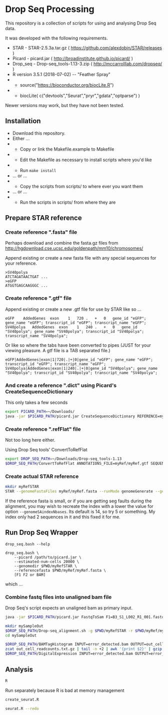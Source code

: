 # Drop Seq Processing

This repository is a collection of scripts for using and analysing Drop Seq data.

It was developed with the following requirements.

* STAR - STAR-2.5.3a.tar.gz  ( https://github.com/alexdobin/STAR/releases )
* Picard - picard.jar ( http://broadinstitute.github.io/picard/ )
* Drop\_seq - Drop-seq\_tools-1.13-3.zip ( http://mccarrolllab.com/dropseq/ )
* R version 3.5.1 (2018-07-02) -- "Feather Spray"
* * source("https://bioconductor.org/biocLite.R")
* * biocLite( c("devtools","Seurat","pryr","gdata","optparse") )


Newer versions may work, but they have not been tested.


##	Installation

* Download this repository.
* Either ...
* * Copy or link the Makefile.example to Makefile
* * Edit the Makefile as necessary to install scripts where you'd like
* * Run `make install`
* ... or ...
* * Copy the scripts from scripts/ to where ever you want them
* ... or ...
* * Run the scripts in scripts/ from where they are




##	Prepare STAR reference


###	Create reference ".fasta" file

Perhaps download and combine the fasta.gz files from http://hgdownload.cse.ucsc.edu/goldenpath/mm10/chromosomes/

Append existing or create a new fasta file with any special sequences for your reference.

```
>SV40polya
ATCTAGATAACTGAT ...
>eGFP
ATGGTGAGCAAGGGC ...
```

###	Create reference ".gtf" file

Append existing or create a new .gtf file for use by STAR like so ...

```
eGFP	AddedGenes	exon	1	720	.	+	0	gene_id "eGFP"; gene_name "eGFP"; transcript_id "eGFP"; transcript_name "eGFP";
SV40polya	AddedGenes	exon	1	240	.	+	0	gene_id "SV40polya"; gene_name "SV40polya"; transcript_id "SV40polya"; transcript_name "SV40polya";
```

Or like so where the tabs have been converted to pipes (JUST for your viewing pleasure. A gtf file is a TAB separated file.)

```
eGFP|AddedGenes|exon|1|720|.|+|0|gene_id "eGFP"; gene_name "eGFP"; transcript_id "eGFP"; transcript_name "eGFP";
SV40polya|AddedGenes|exon|1|240|.|+|0|gene_id "SV40polya"; gene_name "SV40polya"; transcript_id "SV40polya"; transcript_name "SV40polya";
```


###	And create a reference ".dict" using Picard's CreateSequenceDictionary

This only takes a few seconds

```BASH
export PICARD_PATH=~/Downloads/
java -jar $PICARD_PATH/picard.jar CreateSequenceDictionary REFERENCE=myRef/myRef.fasta
```

###	Create reference ".refFlat" file

Not too long here either.

Using Drop Seq tools' ConvertToRefFlat

```BASH
export DROP_SEQ_PATH=~/Downloads/Drop-seq_tools-1.13
$DROP_SEQ_PATH/ConvertToRefFlat ANNOTATIONS_FILE=myRef/myRef.gtf SEQUENCE_DICTIONARY=myRef/myRef.dict OUTPUT=myRef/myRef.refFlat
```

###	Create actual STAR reference

```BASH
mkdir myRefSTAR
STAR --genomeFastaFiles myRef/myRef.fasta --runMode genomeGenerate --genomeDir $PWD/myRefSTAR --sjdbGTFfile myRef/myRef.gtf 
```

If the reference fasta is small, or if you are getting seg faults during the alignment, you may wish to recreate the index with a lower the value for option `--genomeSAindexNbases`. Its default is 14, so try 5 or something. My index only had 2 sequences in it and this fixed it for me.








##	Run Drop Seq Wrapper

```
drop_seq.bash --help
```



```
drop_seq.bash \
	--picard /path/to/picard.jar \
	--estimated-num-cells 20000 \
	--genomedir $PWD/myRefSTAR \
	--referencefasta $PWD/myRef/myRef.fasta \
	[F1 F2 or BAM]
```

which ...

###	Combine fastq files into unaligned bam file

Drop Seq's script expects an unaligned bam as primary input.

```BASH
java -jar $PICARD_PATH/picard.jar FastqToSam F1=B3_S1_L002_R1_001.fastq.gz F2=B3_S1_L002_R2_001.fastq.gz O=mySample.bam SM=mySample
```


```BASH
mkdir mySampleOut
$DROP_SEQ_PATH/Drop-seq_alignment.sh -g $PWD/myRefSTAR -r $PWD/myRef/myRef.fasta -n 20000 -o mySampleOut mySample.bam
cd mySampleOut

$DROP_SEQ_PATH/BAMTagHistogram INPUT=error_detected.bam OUTPUT=out_cell_readcounts.txt.gz TAG=XC
zcat out_cell_readcounts.txt.gz | tail -n +2 | awk '{print $2}' | gzip > cell_bc_file.txt.gz
$DROP_SEQ_PATH/DigitalExpression INPUT=error_detected.bam OUTPUT=error_detected.dge.txt.gz CELL_BC_FILE=cell_bc_file.txt.gz SUMMARY=out_gene_exon_tagged.dge.summary.txt MIN_NUM_GENES_PER_CELL=100
```


##	Analysis


```BASH
R
```

Run separately because R is bad at memory management

```BASH
create_seurat.R

seurat.R --redo
```

